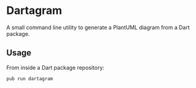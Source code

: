 # Dartagram

A small command line utility to generate a PlantUML diagram
from a Dart package.

## Usage

From inside a Dart package repository:

`pub run dartagram`
